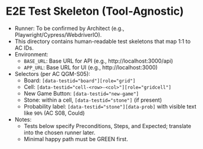 # E2E Test Skeleton (Tool-Agnostic)

- Runner: To be confirmed by Architect (e.g., Playwright/Cypress/WebdriverIO).
- This directory contains human-readable test skeletons that map 1:1 to AC IDs.
- Environment:
  - `BASE_URL`: Base URL for API (e.g., http://localhost:3000/api)
  - `APP_URL`: Base URL for UI (e.g., http://localhost:3000)
- Selectors (per AC QGM-S05):
  - Board: `[data-testid="board"][role="grid"]`
  - Cell: `[data-testid="cell-<row>-<col>"][role="gridcell"]`
  - New Game Button: `[data-testid="new-game"]`
  - Stone: within a cell, `[data-testid="stone"]` (if present)
  - Probability label: `[data-testid="stone"][data-prob]` with visible text like `90%` (AC S08, Could)
- Notes:
  - Tests below specify Preconditions, Steps, and Expected; translate into the chosen runner later.
  - Minimal happy path must be GREEN first.
